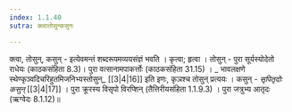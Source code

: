 ```yaml
---
index: 1.1.40
sutra: क्त्वातोसुन्कसुनः

---
```

क्त्वा, तोसुन्, कसुन् - इत्येवमन्तं शब्दरूपमव्ययसंज्ञं भवति । कृत्वा; हृत्वा । तोसुन् - पुरा सूर्यस्योदेतो राधेयः (काठकसंहिता 8.3)। पुरा वत्सानामपाकर्त्तोः (काठकसंहिता 31.15) । _	भावलक्षणे स्थेण्कृञ्वदिचरिहुतमिजनिभ्यस्तोसुन्_ [[3|4|16]] इति इणः, कृञश्च तोसुन् प्रत्ययः । कसुन् - _सृपितृदोः कसुन्_ [[3|4|17]] । पुरा क्रूरस्य विसृपो विरप्शिन् (तैत्तिरीयसंहिता 1.1.9.3) । पुरा जत्रुभ्य आतृदः (ऋग्वेदः  8.1.12)॥